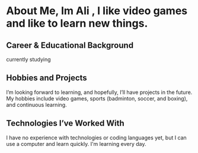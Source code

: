 # About Me, Im Ali , I like video games and like to learn new things.

## Career & Educational Background
currently studying 

## Hobbies and Projects
I’m looking forward to learning, and hopefully, I’ll have projects in the future. My hobbies include video games, sports (badminton, soccer, and boxing), and continuous learning.  

## Technologies I’ve Worked With
I have no experience with technologies or coding languages yet, but I can use a computer and learn quickly. I'm learning every day.
